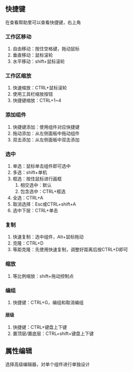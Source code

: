 ## 快捷键

在查看帮助里可以查看快捷键，右上角

### 工作区移动

1. 自由移动：按住空格键，拖动鼠标
2. 垂直移动：鼠标滚轮
3. 水平移动：shift+鼠标滚轮

### 工作区缩放

1. 快速缩放：CTRL+鼠标滚轮
2. 使用工具栏缩放按钮
3. 快捷键缩放：CTRL+1~4

### 添加组件

1. 快捷键添加：使用组件对应快捷键
2. 拖动添加：从左侧面板中拖动组件
3. 双击添加：从左侧面板中双击添加

### 选中

1. 单选：鼠标单击组件即可选中
2. 多选：shift+单机
3. 框选：按住鼠标进行画框
   1. 相交选中：默认
   2. 包含选中：CTRL+框选
4. 全选：CTRL+A
5. 取消选择：Esc或CTRL+shift+A
6. 选中下层：CTRL+单击

### 复制

1. 快速复制：选中组件，Alt+鼠标拖动
2. 克隆：CTRL+D
3. 等距克隆：先使用快速复制，调整好距离后按CTRL+D即可

### 缩放

1. 等比例缩放：shift+拖动控制点

### 编组

1. 快捷键：CTRL+G，编组和取消编组

#### 层级

1. 快捷键：CTRL+键盘上下键
2. 置顶层/置底层：CTRL+shift+键盘上下键

## 属性编辑

选择高级编辑器，对单个组件进行单独设计